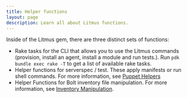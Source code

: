 ```yaml
---
title: Helper functions
layout: page
description: Learn all about Litmus functions.
---
```


Inside of the Litmus gem, there are three distinct sets of functions:

* Rake tasks for the CLI that allows you to use the Litmus commands (provision, install an agent, install a module and run tests.). Run `pdk bundle exec rake -T` to get a list of available rake tasks.
* Helper functions for serverspec / test. These apply manifests or run shell commands. For more information, see [Puppet Helpers](https://www.rubydoc.info/gems/puppet_litmus/PuppetLitmus/PuppetHelpers)
* Helper Functions for Bolt inventory file manipulation. For more information, see [Inventory Manipulation](https://www.rubydoc.info/gems/puppet_litmus/PuppetLitmus/InventoryManipulation).
